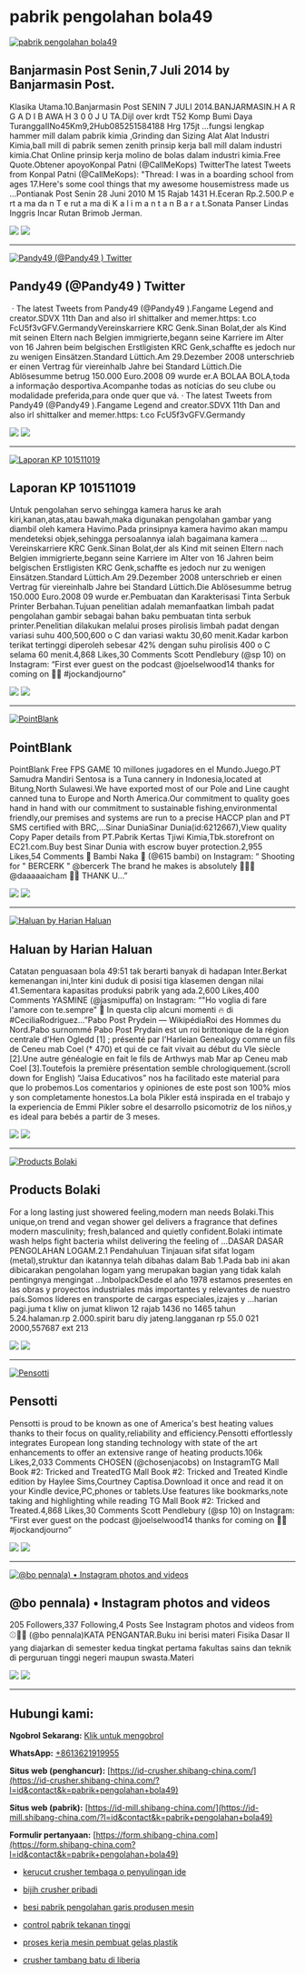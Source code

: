 # pabrik pengolahan bola49

<a href="https://swt.shibang-china.com/?l=id&img&k=pabrik+pengolahan+bola49" target="_blank">![pabrik pengolahan bola49](http://static.shibang-china.com/all-800x300/1178.jpg)</a>

## Banjarmasin Post Senin,7 Juli 2014 by Banjarmasin Post.
Klasika Utama.10.Banjarmasin Post SENIN 7 JULI 2014.BANJARMASIN.H A R G A D I B AWA H 3 0 0 J U TA.Dijl over krdt T52 Komp Bumi Daya TuranggaIINo45Km9,2Hub085251584188 Hrg 175jt …fungsi lengkap hammer mill dalam pabrik kimia ,Grinding dan Sizing Alat Alat Industri Kimia,ball mill di pabrik semen zenith prinsip kerja ball mill dalam industri kimia.Chat Online prinsip kerja molino de bolas dalam industri kimia.Free Quote.Obtener apoyoKonpal Patni (@CallMeKops) TwitterThe latest Tweets from Konpal Patni (@CallMeKops): &quot;Thread: I was in a boarding school from ages 17.Here's some cool things that my awesome housemistress made us …Pontianak Post Senin 28 Juni 2010 M 15 Rajab 1431 H.Eceran Rp.2.500.P e rt a ma da n T e rut a ma di K a l i m a n t a n B a r a t.Sonata Panser Lindas Inggris Incar Rutan Brimob Jerman.


<a href="https://whatsapp.shibangsoft.com/WhatsApp.php" target="_blank" title="WhatsApp">![](http://static.shibang-china.com/icon/whatsapp.png)</a> <a href="https://swt.shibang-china.com/?l=id&icon&k=pabrik+pengolahan+bola49" target="_blank">![](http://static.shibang-china.com/icon/chat-id.png)</a>

---

<a href="https://swt.shibang-china.com/?l=id&img&k=pabrik+pengolahan+bola49" target="_blank">![Pandy49 (@Pandy49 ) Twitter](http://static.shibang-china.com/all-800x300/159.jpg)</a>

## Pandy49 (@Pandy49 ) Twitter
&nbsp;&#0183;&#32;The latest Tweets from Pandy49 (@Pandy49 ).Fangame Legend and creator.SDVX 11th Dan and also irl shittalker and memer.https: t.co FcU5f3vGFV.GermandyVereinskarriere KRC Genk.Sinan Bolat,der als Kind mit seinen Eltern nach Belgien immigrierte,begann seine Karriere im Alter von 16 Jahren beim belgischen Erstligisten KRC Genk,schaffte es jedoch nur zu wenigen Eins&#228;tzen.Standard L&#252;ttich.Am 29.Dezember 2008 unterschrieb er einen Vertrag f&#252;r viereinhalb Jahre bei Standard L&#252;ttich.Die Abl&#246;sesumme betrug 150.000 Euro.2008 09 wurde er.A BOLAA BOLA,toda a informa&#231;&#227;o desportiva.Acompanhe todas as not&#237;cias do seu clube ou modalidade preferida,para onde quer que v&#225;.&nbsp;&#0183;&#32;The latest Tweets from Pandy49 (@Pandy49 ).Fangame Legend and creator.SDVX 11th Dan and also irl shittalker and memer.https: t.co FcU5f3vGFV.Germandy


<a href="https://whatsapp.shibangsoft.com/WhatsApp.php" target="_blank" title="WhatsApp">![](http://static.shibang-china.com/icon/whatsapp.png)</a> <a href="https://swt.shibang-china.com/?l=id&icon&k=pabrik+pengolahan+bola49" target="_blank">![](http://static.shibang-china.com/icon/chat-id.png)</a>

---

<a href="https://swt.shibang-china.com/?l=id&img&k=pabrik+pengolahan+bola49" target="_blank">![Laporan KP 101511019](http://static.shibang-china.com/all-800x300/389.jpg)</a>

## Laporan KP 101511019
Untuk pengolahan servo sehingga kamera harus ke arah kiri,kanan,atas,atau bawah,maka digunakan pengolahan gambar yang diambil oleh kamera Havimo.Pada prinsipnya kamera havimo akan mampu mendeteksi objek,sehingga persoalannya ialah bagaimana kamera …Vereinskarriere KRC Genk.Sinan Bolat,der als Kind mit seinen Eltern nach Belgien immigrierte,begann seine Karriere im Alter von 16 Jahren beim belgischen Erstligisten KRC Genk,schaffte es jedoch nur zu wenigen Eins&#228;tzen.Standard L&#252;ttich.Am 29.Dezember 2008 unterschrieb er einen Vertrag f&#252;r viereinhalb Jahre bei Standard L&#252;ttich.Die Abl&#246;sesumme betrug 150.000 Euro.2008 09 wurde er.Pembuatan dan Karakterisasi Tinta Serbuk Printer Berbahan.Tujuan penelitian adalah memanfaatkan limbah padat pengolahan gambir sebagai bahan baku pembuatan tinta serbuk printer.Penelitian dilakukan melalui proses pirolisis limbah padat dengan variasi suhu 400,500,600 o C dan variasi waktu 30,60 menit.Kadar karbon terikat tertinggi diperoleh sebesar 42% dengan suhu pirolisis 400 o C selama 60 menit.4,868 Likes,30 Comments Scott Pendlebury (@sp 10) on Instagram: “First ever guest on the podcast @joelselwood14 thanks for coming on 👏🏻 #jockandjourno”


<a href="https://whatsapp.shibangsoft.com/WhatsApp.php" target="_blank" title="WhatsApp">![](http://static.shibang-china.com/icon/whatsapp.png)</a> <a href="https://swt.shibang-china.com/?l=id&icon&k=pabrik+pengolahan+bola49" target="_blank">![](http://static.shibang-china.com/icon/chat-id.png)</a>

---

<a href="https://swt.shibang-china.com/?l=id&img&k=pabrik+pengolahan+bola49" target="_blank">![PointBlank](http://static.shibang-china.com/all-800x300/539.jpg)</a>

## PointBlank
PointBlank Free FPS GAME 10 millones jugadores en el Mundo.Juego.PT Samudra Mandiri Sentosa is a Tuna cannery in Indonesia,located at Bitung,North Sulawesi.We have exported most of our Pole and Line caught canned tuna to Europe and North America.Our commitment to quality goes hand in hand with our commitment to sustainable fishing,environmental friendly,our premises and systems are run to a precise HACCP plan and PT SMS certified with BRC,…Sinar DuniaSinar Dunia(id:6212667),View quality Copy Paper details from PT.Pabrik Kertas Tjiwi Kimia,Tbk.storefront on EC21.com.Buy best Sinar Dunia with escrow buyer protection.2,955 Likes,54 Comments 🖤 Bambi Naka 🖤 (@615 bambi) on Instagram: “ Shooting for &quot; BERCERK &quot; @bercerk The brand he makes is absolutely 🤤🖤💭 @daaaaaicham 🖤🖤 THANK U…”


<a href="https://whatsapp.shibangsoft.com/WhatsApp.php" target="_blank" title="WhatsApp">![](http://static.shibang-china.com/icon/whatsapp.png)</a> <a href="https://swt.shibang-china.com/?l=id&icon&k=pabrik+pengolahan+bola49" target="_blank">![](http://static.shibang-china.com/icon/chat-id.png)</a>

---

<a href="https://swt.shibang-china.com/?l=id&img&k=pabrik+pengolahan+bola49" target="_blank">![Haluan by Harian Haluan](http://static.shibang-china.com/all-800x300/1092.jpg)</a>

## Haluan by Harian Haluan
Catatan penguasaan bola 49:51 tak berarti banyak di hadapan Inter.Berkat kemenangan ini,Inter kini duduk di posisi tiga klasemen dengan nilai 41.Sementara kapasitas produksi pabrik yang ada.2,600 Likes,400 Comments YASMINE (@jasmipuffa) on Instagram: “&quot;Ho voglia di fare l'amore con te.sempre&quot; 🔞 In questa clip alcuni momenti 🔥 di #CeciliaRodriguez…”Pabo Post Prydein — Wikip&#233;diaRoi des Hommes du Nord.Pabo surnomm&#233; Pabo Post Prydain est un roi brittonique de la r&#233;gion centrale d'Hen Ogledd [1] ; pr&#233;sent&#233; par l'Harleian Genealogy comme un fils de Ceneu mab Coel († 470) et qui de ce fait vivait au d&#233;but du VIe si&#232;cle [2].Une autre g&#233;n&#233;alogie en fait le fils de Arthwys mab Mar ap Ceneu mab Coel [3].Toutefois la premi&#232;re pr&#233;sentation semble chrologiquement.(scroll down for English) “Jaisa Educativos” nos ha facilitado este material para que lo probemos.Los comentarios y opiniones de este post son 100% m&#237;os y son completamente honestos.La bola Pikler est&#225; inspirada en el trabajo y la experiencia de Emmi Pikler sobre el desarrollo psicomotriz de los ni&#241;os,y es ideal para beb&#233;s a partir de 3 meses.


<a href="https://whatsapp.shibangsoft.com/WhatsApp.php" target="_blank" title="WhatsApp">![](http://static.shibang-china.com/icon/whatsapp.png)</a> <a href="https://swt.shibang-china.com/?l=id&icon&k=pabrik+pengolahan+bola49" target="_blank">![](http://static.shibang-china.com/icon/chat-id.png)</a>

---

<a href="https://swt.shibang-china.com/?l=id&img&k=pabrik+pengolahan+bola49" target="_blank">![Products Bolaki](http://static.shibang-china.com/all-800x300/746.jpg)</a>

## Products Bolaki
For a long lasting just showered feeling,modern man needs Bolaki.This unique,on trend and vegan shower gel delivers a fragrance that defines modern masculinity; fresh,balanced and quietly confident.Bolaki intimate wash helps fight bacteria whilst delivering the feeling of …DASAR DASAR PENGOLAHAN LOGAM.2.1 Pendahuluan Tinjauan sifat sifat logam (metal),struktur dan ikatannya telah dibahas dalam Bab 1.Pada bab ini akan dibicarakan pengolahan logam yang merupakan bagian yang tidak kalah pentingnya mengingat …InbolpackDesde el a&#241;o 1978 estamos presentes en las obras y proyectos industriales m&#225;s importantes y relevantes de nuestro pa&#237;s.Somos l&#237;deres en transporte de cargas especiales,izajes y …harian pagi.juma t kliw on jumat kliwon 12 rajab 1436 no 1465 tahun 5.24.halaman.rp 2.000.spirit baru diy jateng.langganan rp 55.0 021 2000,557687 ext 213


<a href="https://whatsapp.shibangsoft.com/WhatsApp.php" target="_blank" title="WhatsApp">![](http://static.shibang-china.com/icon/whatsapp.png)</a> <a href="https://swt.shibang-china.com/?l=id&icon&k=pabrik+pengolahan+bola49" target="_blank">![](http://static.shibang-china.com/icon/chat-id.png)</a>

---

<a href="https://swt.shibang-china.com/?l=id&img&k=pabrik+pengolahan+bola49" target="_blank">![Pensotti](http://static.shibang-china.com/all-800x300/81.jpg)</a>

## Pensotti
Pensotti is proud to be known as one of America's best heating values thanks to their focus on quality,reliability and efficiency.Pensotti effortlessly integrates European long standing technology with state of the art enhancements to offer an extensive range of heating products.106k Likes,2,033 Comments CHOSEN (@chosenjacobs) on InstagramTG Mall Book #2: Tricked and TreatedTG Mall Book #2: Tricked and Treated Kindle edition by Haylee Sims,Courtney Captisa.Download it once and read it on your Kindle device,PC,phones or tablets.Use features like bookmarks,note taking and highlighting while reading TG Mall Book #2: Tricked and Treated.4,868 Likes,30 Comments Scott Pendlebury (@sp 10) on Instagram: “First ever guest on the podcast @joelselwood14 thanks for coming on 👏🏻 #jockandjourno”


<a href="https://whatsapp.shibangsoft.com/WhatsApp.php" target="_blank" title="WhatsApp">![](http://static.shibang-china.com/icon/whatsapp.png)</a> <a href="https://swt.shibang-china.com/?l=id&icon&k=pabrik+pengolahan+bola49" target="_blank">![](http://static.shibang-china.com/icon/chat-id.png)</a>

---

<a href="https://swt.shibang-china.com/?l=id&img&k=pabrik+pengolahan+bola49" target="_blank">![@bo pennala) • Instagram photos and videos](http://static.shibang-china.com/all-800x300/348.jpg)</a>

## @bo pennala) • Instagram photos and videos
205 Followers,337 Following,4 Posts See Instagram photos and videos from ⚾🏒🏅 (@bo pennala)KATA PENGANTAR.Buku ini berisi materi Fisika Dasar II yang diajarkan di semester kedua tingkat pertama fakultas sains dan teknik di perguruan tinggi negeri maupun swasta.Materi

<a href="https://whatsapp.shibangsoft.com/WhatsApp.php" target="_blank" title="WhatsApp">![](http://static.shibang-china.com/icon/whatsapp.png)</a> <a href="https://swt.shibang-china.com/?l=id&icon&k=pabrik+pengolahan+bola49" target="_blank">![](http://static.shibang-china.com/icon/chat-id.png)</a>

---
## Hubungi kami:

**Ngobrol Sekarang:** [Klik untuk mengobrol](https://swt.shibang-china.com?l=id&contact&k=pabrik+pengolahan+bola49)

**WhatsApp:**  [+8613621919955](https://whatsapp.shibangsoft.com/WhatsApp.php)

**Situs web (penghancur):** [https://id-crusher.shibang-china.com/](https://id-crusher.shibang-china.com/?l=id&contact&k=pabrik+pengolahan+bola49)

**Situs web (pabrik):** [https://id-mill.shibang-china.com/](https://id-mill.shibang-china.com/?l=id&contact&k=pabrik+pengolahan+bola49)

**Formulir pertanyaan:** [https://form.shibang-china.com](https://form.shibang-china.com?l=id&contact&k=pabrik+pengolahan+bola49)

* [kerucut crusher tembaga o penyulingan ide](../50/kerucut%20crusher%20tembaga%20o%20penyulingan%20ide.md)

* [bijih crusher pribadi](../49/bijih%20crusher%20pribadi.md)

* [besi pabrik pengolahan garis produsen mesin](../42/besi%20pabrik%20pengolahan%20garis%20produsen%20mesin.md)

* [control pabrik tekanan tinggi](../42/control%20pabrik%20tekanan%20tinggi.md)

* [proses kerja mesin pembuat gelas plastik](../41/proses%20kerja%20mesin%20pembuat%20gelas%20plastik.md)

* [crusher tambang batu di liberia](../50/crusher%20tambang%20batu%20di%20liberia.md)